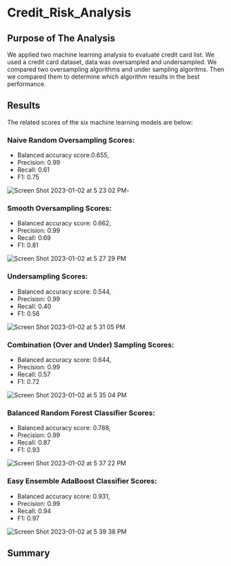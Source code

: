 # Credit_Risk_Analysis
## Purpose of The Analysis
We applied two machine learning analysis to evaluate credit card list. We used a credit card dataset, data was oversampled and undersampled. We compared two oversampling algorithms and under sampling algoritms. Then we compared them to determine which algorithm results in the best performance.

## Results

The related scores of the six machine learning models are below:

### Naive Random Oversampling Scores:
  - Balanced accuracy score:0.655,
  - Precision: 0.99
  - Recall: 0.61
  - F1: 0.75
  
![Screen Shot 2023-01-02 at 5 23 02 PM](https://user-images.githubusercontent.com/111788394/210281756-2055fed8-b14d-4921-9d9c-7e52421c25e1.png)- 

### Smooth Oversampling Scores:
  - Balanced accuracy score: 0.662,
  - Precision: 0.99
  - Recall: 0.69
  - F1: 0.81
 
![Screen Shot 2023-01-02 at 5 27 29 PM](https://user-images.githubusercontent.com/111788394/210281979-07f61edf-f000-47b1-b6e3-551700b1d39c.png)

### Undersampling Scores:
  - Balanced accuracy score: 0.544,
  - Precision: 0.99
  - Recall: 0.40
  - F1: 0.56
 
![Screen Shot 2023-01-02 at 5 31 05 PM](https://user-images.githubusercontent.com/111788394/210282119-6b3c2146-f05b-4c9f-ac9f-1703de982549.png)

### Combination (Over and Under) Sampling Scores:
  - Balanced accuracy score: 0.644,
  - Precision: 0.99
  - Recall: 0.57
  - F1: 0.72

![Screen Shot 2023-01-02 at 5 35 04 PM](https://user-images.githubusercontent.com/111788394/210282303-8b4e9f7b-3b4d-4a7c-94eb-c1258e143c87.png)

### Balanced Random Forest Classifier Scores:
  - Balanced accuracy score: 0.788,
  - Precision: 0.99
  - Recall: 0.87
  - F1: 0.93

![Screen Shot 2023-01-02 at 5 37 22 PM](https://user-images.githubusercontent.com/111788394/210282427-112d68b1-25af-4ffc-9594-7947fada515c.png)

### Easy Ensemble AdaBoost Classifier Scores:
  - Balanced accuracy score: 0.931,
  - Precision: 0.99
  - Recall: 0.94
  - F1: 0.97

![Screen Shot 2023-01-02 at 5 39 38 PM](https://user-images.githubusercontent.com/111788394/210282532-7fa3cfba-c9a3-43f4-9535-a6cf27e4c3f5.png)

## Summary





